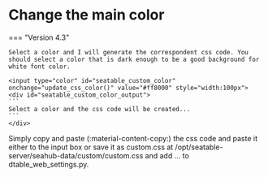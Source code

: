 # Change the main color

=== "Version 4.3"

    Select a color and I will generate the correspondent css code. You should select a color that is dark enough to be a good background for white font color.

    <input type="color" id="seatable_custom_color" onchange="update_css_color()" value="#ff8000" style="width:100px">
    <div id="seatable_custom_color_output">
    ```
    Select a color and the css code will be created...
    ```
    </div>

Simply copy and paste (:material-content-copy:) the css code and paste it either to the input box or save it as custom.css at /opt/seatable-server/seahub-data/custom/custom.css and add ... to dtable_web_settings.py.

